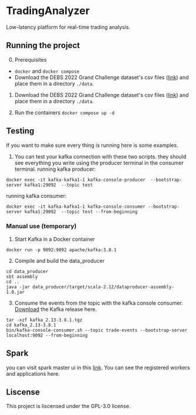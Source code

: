 # TradingAnalyzer

Low-latency platform for real-time trading analysis.

## Running the project

0. Prerequisites

-   `docker` and `docker compose`
-   Download the DEBS 2022 Grand Challenge dataset's csv files ([link](https://zenodo.org/records/6382482)) and place them in a directory `./data`.

1. Download the DEBS 2022 Grand Challenge dataset's csv files ([link](https://zenodo.org/records/6382482)) and place them in a directory `./data`.

2. Run the containers
   `docker compose up -d`

## Testing

If you want to make sure every thing is running here is some examples.

1. You can test your kafka connection with these two scripts. they should see everything you write using the producer terminal in the consumer terminal.
   running kafka producer:

```
docker exec -it kafka-kafka1-1 kafka-console-producer  --bootstrap-server kafka1:29092  --topic test
```

running kafka consumer:

```
docker exec -it kafka-kafka1-1 kafka-console-consumer --bootstrap-server kafka1:29092  --topic test --from-beginning
```

### Manual use (temporary)

1. Start Kafka in a Docker container

`docker run -p 9092:9092 apache/kafka:3.8.1`

2. Compile and build the data_producer

```
cd data_producer
sbt assembly
cd ..
java -jar data_producer/target/scala-2.12/dataproducer-assembly-1.0.jar
```

3. Consume the events from the topic with the kafka console consumer. [Download](https://dlcdn.apache.org/kafka/3.8.1/kafka_2.13-3.8.1.tgz) the Kafka release here.

```
tar -xzf kafka_2.13-3.8.1.tgz
cd kafka_2.13-3.8.1
bin/kafka-console-consumer.sh --topic trade-events --bootstrap-server localhost:9092 --from-beginning
```
## Spark
you can visit spark master ui in this [link](http://localhost:8080/). You can see the registered workers and applications here. 
## Liscense

This project is liscensed under the GPL-3.0 license.
